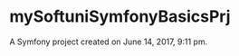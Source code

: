mySoftuniSymfonyBasicsPrj
=========================

A Symfony project created on June 14, 2017, 9:11 pm.
